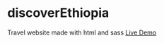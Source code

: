 # discoverEthiopia
Travel website made with html and sass
[Live Demo](https://travel-website.onrender.com/)
